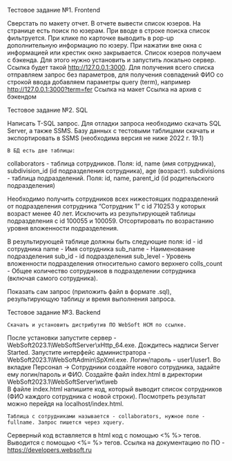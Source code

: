 Тестовое задание №1. Frontend

Сверстать по макету отчет. В отчете вывести список юзеров. 
На странице есть поиск по юзерам. При вводе в строке поиска список фильтруется.  При клике по карточке выводить в pop-up дополнительную информацию по юзеру. При нажатии вне окна с информацией или крестик окно закрывается.
Список юзеров получаем с бэкенда. Для этого нужно установить  и запустить локально сервер. Ссылка будет такой http://127.0.0.1:3000. Для получения всего списка отправляем запрос без параметров, для получения совпадений ФИО со строкой ввода добавляем параметры query (term), например http://127.0.0.1:3000?term=fer
Ссылка на макет
Ссылка на архив с бэкендом


Тестовое задание №2. SQL

Написать T-SQL запрос.
Для отладки запроса необходимо скачать SQL Server, а также SSMS. 
	Базу данных с тестовыми таблицами скачать и  экспортировать в SSMS (необходима версия не ниже 2022 г. 19.1)

	В БД есть две таблицы: 
collaborators - таблица сотрудников. Поля: id, name (имя сотрудника), subdivision_id (id подразделения сотрудника), age (возраст).
subdivisions - таблица подразделений. Поля: id, name, parent_id (id родительского подразделения)

Необходимо получить сотрудников всех нижестоящих подразделений от подразделения сотрудника “Сотрудник 1” с id 710253 у которых возраст менее 40 лет. Исключить из результирующей таблицы подразделения с id 100055 и 100059. Отсортировать по возрастанию уровня вложенности подразделения. 

В результирующей таблице должны быть следующие поля: 
id - id сотрудника
name - Имя сотрудника
sub_name - Наименование подразделения
sub_id - id подразделения
sub_level - Уровень вложенности подразделения относительно самого верхнего
colls_count - Общее количество сотрудников в подразделении сотрудника (включая самого сотрудника).

Показать сам запрос (приложить файл в формате .sql), результирующую таблицу и время выполнения запроса.


Тестовое задание №3. Backend
	
	Скачать и установить дистрибутив ПО WebSoft HCM по ссылке. 

После установки запустите сервер - WebSoft2023.1\WebSoftServer\xHttp_64.exe. Дождитесь надписи Server Started.
Запустите интерфейс администратора - WebSoft2023.1\WebSoftAdmin\SpXml.exe. Логин/пароль - user1/user1.
Во вкладке Персонал -> Сотрудники создайте нового сотрудника, задайте ему логин/пароль и ФИО.
Создайте файл index.html в директории WebSoft2023.1\WebSoftServer\wt\web\
В файле index.html напишите код, который выводит список сотрудников  (ФИО каждого сотрудника с новой строки). Посмотреть результат можно перейдя на localhost/index.html.

	Таблица с сотрудниками называется - collaborators, нужное поле - fullname. Запрос пишется через xquery. 
Серверный код вставляется в html код с помощью <% %> тегов. Выводится с помощью <%= %> тегов.
Ссылка на документацию по ПО - https://developers.websoft.ru

